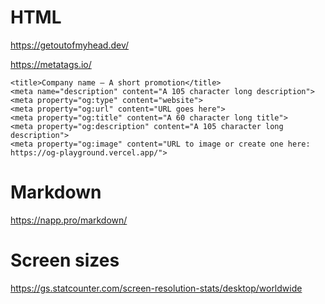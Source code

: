 # HTML
https://getoutofmyhead.dev/

https://metatags.io/

```
<title>Company name — A short promotion</title>
<meta name="description" content="A 105 character long description">
<meta property="og:type" content="website">
<meta property="og:url" content="URL goes here">
<meta property="og:title" content="A 60 character long title">
<meta property="og:description" content="A 105 character long description">
<meta property="og:image" content="URL to image or create one here: https://og-playground.vercel.app/">
```

# Markdown

https://napp.pro/markdown/

# Screen sizes
https://gs.statcounter.com/screen-resolution-stats/desktop/worldwide
